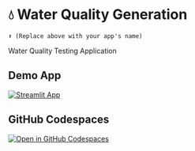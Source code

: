 # 💧 Water Quality Generation
```
⬆️ (Replace above with your app's name)
```

Water Quality Testing Application

## Demo App

[![Streamlit App](https://static.streamlit.io/badges/streamlit_badge_black_white.svg)](https://projectsyntheticdatageneration.streamlit.app/)

## GitHub Codespaces

[![Open in GitHub Codespaces](https://github.com/codespaces/badge.svg)](https://codespaces.new/streamlit/app-starter-kit?quickstart=1)

